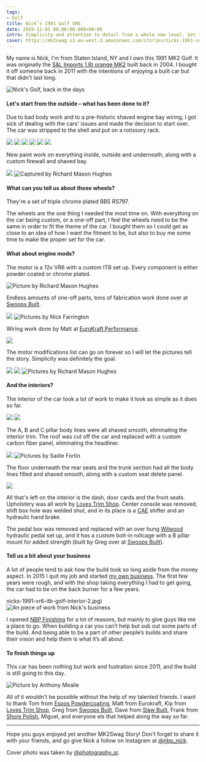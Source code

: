 ```yaml
---
tags:
- Golf
title: Nick’s 1991 Golf VR6
date: 2019-12-01 00:00:00.000+00:00
intro: Simplicity and attention to detail from a whole new level. Get to know this superb, never-ending build!
cover: https://mk2swag.s3.eu-west-3.amazonaws.com/stories/nicks-1991-vr6-itb-golf-cover.jpg
---
```


My name is Nick, I'm from Staten Island, NY and I own this 1991 MK2 Golf.
It was originally the [S&L Imports 1.8t orange MK2](https://forums.vwvortex.com/showthread.php?4775151-s-l-imports) built back in 2004. I bought it off someone back in 2011 with the intentions of enjoying a built car but that didn't last long.

![Nick's Golf, back in the days](https://mk2swag.s3.eu-west-3.amazonaws.com/stories/nicks-1991-vr6-itb-golf-before.jpg)

#### Let's start from the outside – what has been done to it?
Due to bad body work and to a pre-historic shaved engine bay wiring, I got sick of dealing with the cars' issues and made the decision to start over. The car was stripped to the shell and put on a rotissory rack.

![](https://mk2swag.s3.eu-west-3.amazonaws.com/stories/nicks-1991-vr6-itb-golf-body-treatment-1.jpg)
![](https://mk2swag.s3.eu-west-3.amazonaws.com/stories/nicks-1991-vr6-itb-golf-body-treatment-2.jpg)
![](https://mk2swag.s3.eu-west-3.amazonaws.com/stories/nicks-1991-vr6-itb-golf-body-treatment-3.jpg)
![](https://mk2swag.s3.eu-west-3.amazonaws.com/stories/nicks-1991-vr6-itb-golf-body-treatment-4.jpg)
![](https://mk2swag.s3.eu-west-3.amazonaws.com/stories/nicks-1991-vr6-itb-golf-body-treatment-5.jpg)
![](https://mk2swag.s3.eu-west-3.amazonaws.com/stories/nicks-1991-vr6-itb-golf-body-treatment-6.jpg)

New paint work on everything inside, outside and underneath, along with a custom firewall and shaved bay.

![](https://mk2swag.s3.eu-west-3.amazonaws.com/stories/nicks-1991-vr6-itb-golf-exterior-1.jpg)
![Captured by Richard Mason Hughes](https://mk2swag.s3.eu-west-3.amazonaws.com/stories/nicks-1991-vr6-itb-golf-exterior-2.jpg)


#### What can you tell us about those wheels?
They're a set of triple chrome plated BBS RS797.

The wheels are the one thing I needed the most time on. With everything on the car being custom, or a one-off part, I feel the wheels need to be the same in order to fit the theme of the car. I bought them so I could get as close to an idea of how I want the fitment to be, but also to buy me some time to make the proper set for the car.


#### What about engine mods?
The motor is a 12v VR6 with a custom ITB set up. Every component is either powder coated or chrome plated.

![Picture by Richard Mason Hughes](https://mk2swag.s3.eu-west-3.amazonaws.com/stories/nicks-1991-vr6-itb-golf-engine-view.jpg)

Endless amounts of one-off parts, tons of fabrication work done over at [Swoops Built](https://swoopsbuilt.com/).

![](https://mk2swag.s3.eu-west-3.amazonaws.com/stories/nicks-1991-vr6-itb-golf-engine-1.jpg)
![Pictures by Nick Farrington](https://mk2swag.s3.eu-west-3.amazonaws.com/stories/nicks-1991-vr6-itb-golf-engine-2.jpg)

Wiring work done by Matt at [EuroKraft Performance](https://www.facebook.com/eurokraftperformance/).

![](https://mk2swag.s3.eu-west-3.amazonaws.com/stories/nicks-1991-vr6-itb-golf-engine-wiring.jpg)

The motor modifications list can go on forever so I will let the pictures tell the story. Simplicity was definitely the goal.

![](https://mk2swag.s3.eu-west-3.amazonaws.com/stories/nicks-1991-vr6-itb-golf-engine-detail-1.jpg)
![](https://mk2swag.s3.eu-west-3.amazonaws.com/stories/nicks-1991-vr6-itb-golf-engine-detail-2.jpg)
![Pictures by Richard Mason Hughes](https://mk2swag.s3.eu-west-3.amazonaws.com/stories/nicks-1991-vr6-itb-golf-engine-detail-3.jpg)


#### And the interiors?
The interior of the car took a lot of work to make it look as simple as it does so far.

![](https://mk2swag.s3.eu-west-3.amazonaws.com/stories/nicks-1991-vr6-itb-golf-interior-1.jpg)
![](https://mk2swag.s3.eu-west-3.amazonaws.com/stories/nicks-1991-vr6-itb-golf-interior-wheel.jpg)

The A, B and C pillar body lines were all shaved smooth, eliminating the interior trim. The roof was cut off the car and replaced with a custom carbon fiber panel, eliminating the headliner.

![](https://mk2swag.s3.eu-west-3.amazonaws.com/stories/nicks-1991-vr6-itb-golf-interior-2.jpg)
![Pictures by Sadie Fortin](https://mk2swag.s3.eu-west-3.amazonaws.com/stories/nicks-1991-vr6-itb-golf-interior-3.jpg)

The floor underneath the rear seats and the trunk section had all the body lines filled and shaved smooth, along with a custom seat delete panel. 

![](https://mk2swag.s3.eu-west-3.amazonaws.com/stories/nicks-1991-vr6-itb-golf-interior-4.jpg)

All that's left on the interior is the dash, door cards and the front seats. Upholstery was all work by [Loves Trim Shop](https://www.facebook.com/pages/Loves-Trim-Shop/873915899394650). Center console was removed, shift box hole was welded shut, and in its place is a [CAE](https://cae-racing.de/) shifter and an hydraulic hand brake.

The pedal box was removed and replaced with an over hung [Wilwood](https://www.wilwood.com/) hydraulic pedal set up, and it has a custom bolt-in rollcage with a B pillar mount for added strength (built by Greg over at [Swoops Built](https://swoopsbuilt.com/)).


#### Tell us a bit about your business
A lot of people tend to ask how the build took so long aside from the money aspect. In 2015 I quit my job and started [my own business](http://nicksblastingandpolishing.com/). The first few years were rough, and with the shop taking everything I had to get going, the car had to be on the back burner for a few years.

nicks-1991-vr6-itb-golf-interior-2.jpg)
![An piece of work from Nick's business](https://mk2swag.s3.eu-west-3.amazonaws.com/stories/nicks-1991-vr6-itb-golf-business.jpg)

I opened [NBP Finishing](http://nicksblastingandpolishing.com/) for a lot of reasons, but mainly to give guys like me a place to go. When building a car you can’t help but sub out some parts of the build. And being able to be a part of other people’s builds and share their vision and help them is what it’s all about.


#### To finish things up
This car has been nothing but work and fustration since 2011, and the build is still going to this day.

![Picture by Anthony Mealie](https://mk2swag.s3.eu-west-3.amazonaws.com/stories/nicks-1991-vr6-itb-golf-conclusion.jpg)

All of it wouldn't be possible without the help of my talented friends. I want to thank Tom from [Espos Powdercoating](https://www.facebook.com/EsposPowderCoating/), Matt from Eurokraft, Kip from [Loves Trim Shop](https://www.facebook.com/pages/Loves-Trim-Shop/873915899394650), Greg from [Swoops Built](https://swoopsbuilt.com/), Dave from [Slaw Built](http://slawbuilt.com/), Frank from [Shore Polish](http://www.shorepolished.com/), Miguel, and everyone els that helped along the way so far.


----

Hope you guys enjoyed yet another MK2Swag Story! Don't forget to share it with your friends, and go give Nick a follow on Instagram at [@nbp_nick](https://www.instagram.com/nbp_nick/).

Cover photo was taken by [@photography_sr](https://www.instagram.com/photography_sr/).